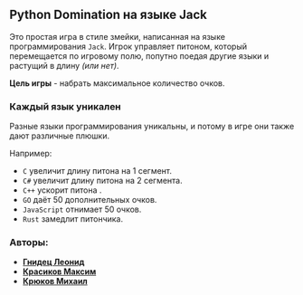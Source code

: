## Python Domination на языке Jack
Это простая игра в стиле змейки, написанная на языке программирования `Jack`. Игрок управляет питоном, который
перемещается по игровому полю, попутно поедая другие языки и растущий в длину *(или нет)*. 

**Цель игры** - набрать максимальное количество очков.

### Каждый язык уникален
Разные языки программирования уникальны, и потому в игре они также дают различные плюшки. 

Например:
- `С` увеличит длину питона на 1 сегмент.
- `С#` увеличит длину питона на 2 сегмента.
- `C++` ускорит питона .
- `GO` даёт 50 дополнительных очков.
- `JavaScript` отнимает 50 очков.
- `Rust` замедлит питончика.
### Авторы:
- **[Гнидец Леонид](https://github.com/ricovaniy)**
- **[Красиков Максим](https://github.com/Pirantel23)**
- **[Крюков Михаил](https://github.com/Mihendy)**
